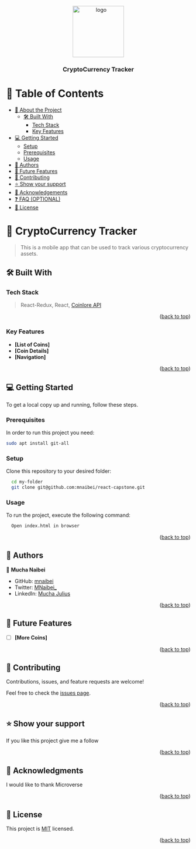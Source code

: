 <a name="readme-top"></a>

<div align="center">

  <img src="https://avatars.githubusercontent.com/u/69506217?v=4" alt="logo" width="140"  height="auto" />
  <br/>

  <h3><b>CryptoCurrency Tracker</b></h3>

</div>

<!-- TABLE OF CONTENTS -->

# 📗 Table of Contents

- [📖 About the Project](#about-project)
  - [🛠 Built With](#built-with)
    - [Tech Stack](#tech-stack)
    - [Key Features](#key-features)
- [💻 Getting Started](#getting-started)
  - [Setup](#setup)
  - [Prerequisites](#prerequisites)
  - [Usage](#usage)
- [👥 Authors](#authors)
- [🔭 Future Features](#future-features)
- [🤝 Contributing](#contributing)
- [⭐️ Show your support](#support)
- [🙏 Acknowledgements](#acknowledgements)
- [❓ FAQ (OPTIONAL)](#faq)
- [📝 License](#license)

<!-- PROJECT DESCRIPTION -->

# 📖 CryptoCurrency Tracker<a name="about-project"></a>

> This is a mobile app that can be used to track various cryptocurrency assets.

## 🛠 Built With <a name="built-with"></a>

### Tech Stack <a name="tech-stack"></a>

> React-Redux, React, [Coinlore API](https://www.coinlore.com/cryptocurrency-data-api)
<p align="right">(<a href="#readme-top">back to top</a>)</p>

<!-- > 

<p align="right">(<a href="#readme-top">back to top</a>)</p> -->

### Key Features <a name="key-features"></a>

- **[List of Coins]**
- **[Coin Details]**
- **[Navigation]**

<p align="right">(<a href="#readme-top">back to top</a>)</p>

<!-- GETTING STARTED -->

## 💻 Getting Started <a name="getting-started"></a>


To get a local copy up and running, follow these steps.

### Prerequisites

In order to run this project you need: 

```sh
sudo apt install git-all
```

### Setup

Clone this repository to your desired folder:

```sh
  cd my-folder
  git clone git@github.com:mnaibei/react-capstone.git
```

### Usage

To run the project, execute the following command:

```sh
  Open index.html in browser
```

<p align="right">(<a href="#readme-top">back to top</a>)</p>

<!-- AUTHORS -->

## 👥 Authors <a name="authors"></a>

👤 **Mucha Naibei**

- GitHub: [mnaibei](https://github.com/mnaibei)
- Twitter: [MNaibei_](https://twitter.com/mnaibei_)
- LinkedIn: [Mucha Julius](https://linkedin.com/in/mucha-julius)


<p align="right">(<a href="#readme-top">back to top</a>)</p>

<!-- FUTURE FEATURES -->

## 🔭 Future Features <a name="future-features"></a>

- [ ] **[More Coins]**
<!-- - [ ] **[Comment on Book]** -->

<p align="right">(<a href="#readme-top">back to top</a>)</p>


<!-- CONTRIBUTING -->

## 🤝 Contributing <a name="contributing"></a>

Contributions, issues, and feature requests are welcome!

Feel free to check the [issues page](../../issues/).

<p align="right">(<a href="#readme-top">back to top</a>)</p>

<!-- SUPPORT -->

## ⭐️ Show your support <a name="support"></a>

If you like this project give me a follow

<p align="right">(<a href="#readme-top">back to top</a>)</p>

<!-- ACKNOWLEDGEMENTS -->

## 🙏 Acknowledgments <a name="acknowledgements"></a>

I would like to thank Microverse

<p align="right">(<a href="#readme-top">back to top</a>)</p>

<!-- LICENSE -->

## 📝 License <a name="license"></a>

This project is [MIT](./LICENSE) licensed.

<p align="right">(<a href="#readme-top">back to top</a>)</p>
